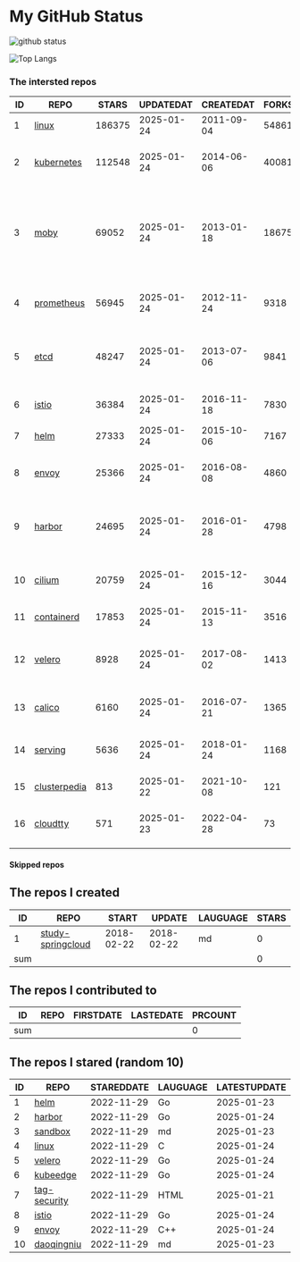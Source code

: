 # My GitHub Status

<img src="https://github-readme-stats-1.yihong0618.vercel.app/api?username=daoqingniu&show_icons=true&&&hide_title=true&count_private=true" alt="github status" />

![Top Langs](https://github-readme-stats-1.yihong0618.vercel.app/api/top-langs/?username=daoqingniu&layout=compact)

<!--START_SECTION:github_repos-->
### The intersted repos
| ID |                              REPO                               | STARS  | UPDATEDAT  | CREATEDAT  | FORKSCOUNT |                                                DESCRIPTIONS                                                |
|----|-----------------------------------------------------------------|--------|------------|------------|------------|------------------------------------------------------------------------------------------------------------|
|  1 | [linux](https://github.com/torvalds/linux)                      | 186375 | 2025-01-24 | 2011-09-04 |      54861 | Linux kernel source tree                                                                                   |
|  2 | [kubernetes](https://github.com/kubernetes/kubernetes)          | 112548 | 2025-01-24 | 2014-06-06 |      40081 | Production-Grade Container Scheduling and Management                                                       |
|  3 | [moby](https://github.com/moby/moby)                            |  69052 | 2025-01-24 | 2013-01-18 |      18675 | The Moby Project - a collaborative project for the container ecosystem to assemble container-based systems |
|  4 | [prometheus](https://github.com/prometheus/prometheus)          |  56945 | 2025-01-24 | 2012-11-24 |       9318 | The Prometheus monitoring system and time series database.                                                 |
|  5 | [etcd](https://github.com/etcd-io/etcd)                         |  48247 | 2025-01-24 | 2013-07-06 |       9841 | Distributed reliable key-value store for the most critical data of a distributed system                    |
|  6 | [istio](https://github.com/istio/istio)                         |  36384 | 2025-01-24 | 2016-11-18 |       7830 | Connect, secure, control, and observe services.                                                            |
|  7 | [helm](https://github.com/helm/helm)                            |  27333 | 2025-01-24 | 2015-10-06 |       7167 | The Kubernetes Package Manager                                                                             |
|  8 | [envoy](https://github.com/envoyproxy/envoy)                    |  25366 | 2025-01-24 | 2016-08-08 |       4860 | Cloud-native high-performance edge/middle/service proxy                                                    |
|  9 | [harbor](https://github.com/goharbor/harbor)                    |  24695 | 2025-01-24 | 2016-01-28 |       4798 | An open source trusted cloud native registry project that stores, signs, and scans content.                |
| 10 | [cilium](https://github.com/cilium/cilium)                      |  20759 | 2025-01-24 | 2015-12-16 |       3044 | eBPF-based Networking, Security, and Observability                                                         |
| 11 | [containerd](https://github.com/containerd/containerd)          |  17853 | 2025-01-24 | 2015-11-13 |       3516 | An open and reliable container runtime                                                                     |
| 12 | [velero](https://github.com/vmware-tanzu/velero)                |   8928 | 2025-01-24 | 2017-08-02 |       1413 | Backup and migrate Kubernetes applications and their persistent volumes                                    |
| 13 | [calico](https://github.com/projectcalico/calico)               |   6160 | 2025-01-24 | 2016-07-21 |       1365 | Cloud native networking and network security                                                               |
| 14 | [serving](https://github.com/knative/serving)                   |   5636 | 2025-01-24 | 2018-01-24 |       1168 | Kubernetes-based, scale-to-zero, request-driven compute                                                    |
| 15 | [clusterpedia](https://github.com/clusterpedia-io/clusterpedia) |    813 | 2025-01-22 | 2021-10-08 |        121 | The Encyclopedia of Kubernetes clusters                                                                    |
| 16 | [cloudtty](https://github.com/cloudtty/cloudtty)                |    571 | 2025-01-23 | 2022-04-28 |         73 | A Friendly Kubernetes CloudShell (Web Terminal) !                                                          |



#### Skipped repos
<!--END_SECTION:github_repos-->

<!--START_SECTION:my_github-->
## The repos I created
| ID  |                                 REPO                                 |   START    |   UPDATE   | LAUGUAGE | STARS |
|-----|----------------------------------------------------------------------|------------|------------|----------|-------|
|   1 | [study-springcloud](https://github.com/daoqingniu/study-springcloud) | 2018-02-22 | 2018-02-22 | md       |     0 |
| sum |                                                                      |            |            |          |     0 |

## The repos I contributed to
| ID  | REPO | FIRSTDATE | LASTEDATE | PRCOUNT |
|-----|------|-----------|-----------|---------|
| sum |      |           |           |       0 |

## The repos I stared (random 10)
| ID |                          REPO                          | STAREDDATE | LAUGUAGE | LATESTUPDATE |
|----|--------------------------------------------------------|------------|----------|--------------|
|  1 | [helm](https://github.com/helm/helm)                   | 2022-11-29 | Go       | 2025-01-23   |
|  2 | [harbor](https://github.com/goharbor/harbor)           | 2022-11-29 | Go       | 2025-01-24   |
|  3 | [sandbox](https://github.com/cncf/sandbox)             | 2022-11-29 | md       | 2025-01-23   |
|  4 | [linux](https://github.com/torvalds/linux)             | 2022-11-29 | C        | 2025-01-24   |
|  5 | [velero](https://github.com/vmware-tanzu/velero)       | 2022-11-29 | Go       | 2025-01-24   |
|  6 | [kubeedge](https://github.com/kubeedge/kubeedge)       | 2022-11-29 | Go       | 2025-01-24   |
|  7 | [tag-security](https://github.com/cncf/tag-security)   | 2022-11-29 | HTML     | 2025-01-21   |
|  8 | [istio](https://github.com/istio/istio)                | 2022-11-29 | Go       | 2025-01-24   |
|  9 | [envoy](https://github.com/envoyproxy/envoy)           | 2022-11-29 | C++      | 2025-01-24   |
| 10 | [daoqingniu](https://github.com/daoqingniu/daoqingniu) | 2022-11-29 | md       | 2025-01-23   |

<!--END_SECTION:my_github-->
